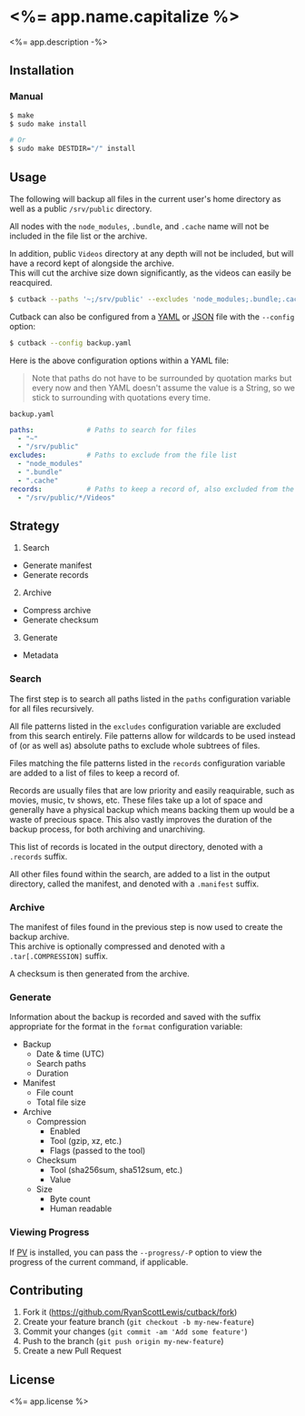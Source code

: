 # <%= app.name.capitalize %>

<%= app.description -%>

## Installation

### Manual

```sh
$ make
$ sudo make install

# Or
$ sudo make DESTDIR="/" install
```

## Usage

The following will backup all files in the current user's home directory as well as a public
`/srv/public` directory.

All nodes with the `node_modules`, `.bundle`, and `.cache` name will not be included in the file list
or the archive.

In addition, public `Videos` directory at any depth will not be included, but will have a record kept
of alongside the archive.  
This will cut the archive size down significantly, as the videos can easily be reacquired.

```sh
$ cutback --paths '~;/srv/public' --excludes 'node_modules;.bundle;.cache' --records '/srv/public/*/Videos'
```

Cutback can also be configured from a [YAML][yaml] or [JSON][json] file with the `--config` option:

```sh
$ cutback --config backup.yaml
```

Here is the above configuration options within a YAML file:

> Note that paths do not have to be surrounded by quotation marks but every now and then YAML doesn't
> assume the value is a String, so we stick to surrounding with quotations every time.

`backup.yaml`

```yaml
paths:             # Paths to search for files
  - "~"
  - "/srv/public"
excludes:          # Paths to exclude from the file list
  - "node_modules"
  - ".bundle"
  - ".cache"
records:           # Paths to keep a record of, also excluded from the file list
  - "/srv/public/*/Videos"
```

## Strategy

1. Search
  * Generate manifest
  * Generate records
2. Archive
  * Compress archive
  * Generate checksum
3. Generate
  * Metadata

### Search

The first step is to search all paths listed in the `paths` configuration variable for all files
recursively.

All file patterns listed in the `excludes` configuration variable are excluded from this search
entirely. File patterns allow for wildcards to be used instead of (or as well as) absolute paths to
exclude whole subtrees of files.

Files matching the file patterns listed in the `records` configuration variable are added to a list
of files to keep a record of.

Records are usually files that are low priority and easily reaquirable, such as movies, music, tv
shows, etc. These files take up a lot of space and generally have a physical backup which means
backing them up would be a waste of precious space. This also vastly improves the duration of the
backup process, for both archiving and unarchiving.

This list of records is located in the output directory, denoted with a `.records` suffix.

All other files found within the search, are added to a list in the output directory, called the
manifest, and denoted with a `.manifest` suffix.

### Archive

The manifest of files found in the previous step is now used to create the backup archive.  
This archive is optionally compressed and denoted with a `.tar[.COMPRESSION]` suffix.

A checksum is then generated from the archive.

### Generate

Information about the backup is recorded and saved with the suffix appropriate for the format in the
`format` configuration variable:

* Backup
  * Date & time (UTC)
  * Search paths
  * Duration
* Manifest
  * File count
  * Total file size
* Archive
  * Compression
    * Enabled
    * Tool (gzip, xz, etc.)
    * Flags (passed to the tool)
  * Checksum
    * Tool (sha256sum, sha512sum, etc.)
    * Value
  * Size
    * Byte count
    * Human readable

### Viewing Progress

If [PV][pv] is installed, you can pass the `--progress/-P` option to view the progress of the
current command, if applicable.

## Contributing

1. Fork it (<https://github.com/RyanScottLewis/cutback/fork>)
2. Create your feature branch (`git checkout -b my-new-feature`)
3. Commit your changes (`git commit -am 'Add some feature'`)
4. Push to the branch (`git push origin my-new-feature`)
5. Create a new Pull Request

## License

<%= app.license %>

[yaml]:     http://yaml.org/
[json]:     http://json.org/
[pv]:       https://ivarch.com/programs/pv.shtml

